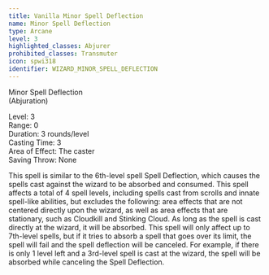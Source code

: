 ```yaml
---
title: Vanilla Minor Spell Deflection
name: Minor Spell Deflection
type: Arcane
level: 3
highlighted_classes: Abjurer
prohibited_classes: Transmuter
icon: spwi318
identifier: WIZARD_MINOR_SPELL_DEFLECTION
---
```

Minor Spell Deflection  
(Abjuration)  
  
Level: 3  
Range: 0  
Duration: 3 rounds/level  
Casting Time: 3  
Area of Effect: The caster  
Saving Throw: None  
  
This spell is similar to the 6th-level spell Spell Deflection, which causes the spells cast against the wizard to be absorbed and consumed. This spell affects a total of 4 spell levels, including spells cast from scrolls and innate spell-like abilities, but excludes the following: area effects that are not centered directly upon the wizard, as well as area effects that are stationary, such as Cloudkill and Stinking Cloud. As long as the spell is cast directly at the wizard, it will be absorbed. This spell will only affect up to 7th-level spells, but if it tries to absorb a spell that goes over its limit, the spell will fail and the spell deflection will be canceled. For example, if there is only 1 level left and a 3rd-level spell is cast at the wizard, the spell will be absorbed while canceling the Spell Deflection.  
